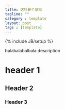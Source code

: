 ```yaml
---
title: 这只是个草稿
tagline: ""
category : template
layout: post
tags : [template]
---
```

{% include JB/setup %}

balabalabalbala description

<!-- more -->



# header 1

## Header 2

### Header 3

